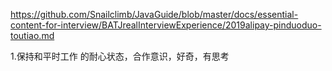  https://github.com/Snailclimb/JavaGuide/blob/master/docs/essential-content-for-interview/BATJrealInterviewExperience/2019alipay-pinduoduo-toutiao.md 

1.保持和平时工作 的耐心状态，合作意识，好奇，有思考
